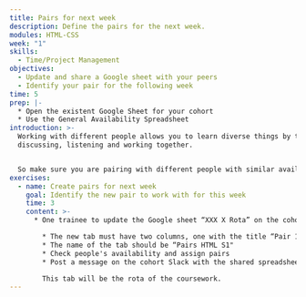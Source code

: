 ```yaml
---
title: Pairs for next week
description: Define the pairs for the next week.
modules: HTML-CSS
week: "1"
skills:
  - Time/Project Management
objectives:
  - Update and share a Google sheet with your peers
  - Identify your pair for the following week
time: 5
prep: |-
  * O﻿pen the existent Google Sheet for your cohort
  * U﻿se the General Availability Spreadsheet
introduction: >-
  Working with different people allows you to learn diverse things by talking,
  discussing, listening and working together. 


  S﻿o make sure you are pairing with different people with similar availability.
exercises:
  - name: Create pairs for next week
    goal: Identify the new pair to work with for this week
    time: 3
    content: >-
      * One trainee to update the Google sheet “XXX X Rota” on the cohort drive

        * The new tab must have two columns, one with the title “Pair 1” and another for “Pair 2.” 
        * The name of the tab should be “Pairs HTML S1"
        * C﻿heck people's availability and assign pairs
        * Post a message on the cohort Slack with the shared spreadsheet

        This tab will be the rota of the coursework.
---
```

